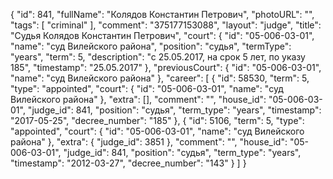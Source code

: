 {
    "id": 841,
    "fullName": "Колядов Константин Петрович",
    "photoURL": "",
    "tags": [
        "criminal"
    ],
    "comment": "375177153088",
    "layout": "judge",
    "title": "Судья Колядов Константин Петрович",
    "court": {
        "id": "05-006-03-01",
        "name": "суд Вилейского района",
        "position": "судья",
        "termType": "years",
        "term": 5,
        "description": "c 25.05.2017, на срок 5 лет, по указу 185",
        "timestamp": "25.05.2017"
    },
    "previousCourt": {
        "id": "05-006-03-01",
        "name": "суд Вилейского района"
    },
    "career": [
        {
            "id": 58530,
            "term": 5,
            "type": "appointed",
            "court": {
                "id": "05-006-03-01",
                "name": "суд Вилейского района"
            },
            "extra": [],
            "comment": "",
            "house_id": "05-006-03-01",
            "judge_id": 841,
            "position": "судья",
            "term_type": "years",
            "timestamp": "2017-05-25",
            "decree_number": "185"
        },
        {
            "id": 5106,
            "term": 5,
            "type": "appointed",
            "court": {
                "id": "05-006-03-01",
                "name": "суд Вилейского района"
            },
            "extra": {
                "judge_id": 3851
            },
            "comment": "",
            "house_id": "05-006-03-01",
            "judge_id": 841,
            "position": "судья",
            "term_type": "years",
            "timestamp": "2012-03-27",
            "decree_number": "143"
        }
    ]
}